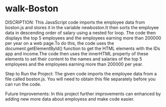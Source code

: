 # walk-Boston
DISCRIPTION: 
This JavaScript code imports the employee data from boston.js and stores it in the variable newboston.It then sorts the employee data in descending order of salary using a nested for loop. The code then displays the top 5 employees and the employees earning more than 200000 per year on a web page.To do this, the code uses the document.getElementById() function to get the HTML elements with the IDs app and income.The code then uses the innerHTML property of these elements to set their content to the names and salaries of the top 5 employees and the employees earning more than 200000 per year.

Step to Run the Project:
The given code imports the employee data from a file called boston.js. You will need to obtain this file separately before you can run the code.

Future Improvements:
In this project further improvements can enhanced by adding new more data about employess and make code easier.


